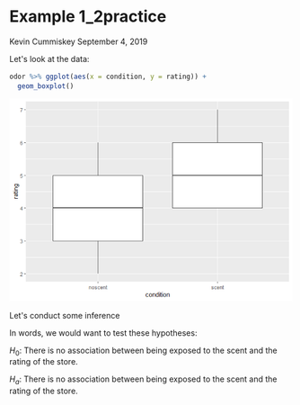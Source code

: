 Example 1\_2practice
================
Kevin Cummiskey
September 4, 2019

Let's look at the data:

``` r
odor %>% ggplot(aes(x = condition, y = rating)) +
  geom_boxplot()
```

![](Example_1_2practice_files/figure-markdown_github/unnamed-chunk-1-1.png)

Let's conduct some inference

In words, we would want to test these hypotheses:

*H*<sub>0</sub>: There is no association between being exposed to the scent and the rating of the store.

*H*<sub>*a*</sub>: There is no association between being exposed to the scent and the rating of the store.
